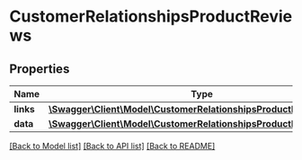 # CustomerRelationshipsProductReviews

## Properties
Name | Type | Description | Notes
------------ | ------------- | ------------- | -------------
**links** | [**\Swagger\Client\Model\CustomerRelationshipsProductReviewsLinks**](CustomerRelationshipsProductReviewsLinks.md) |  | [optional] 
**data** | [**\Swagger\Client\Model\CustomerRelationshipsProductReviewsData[]**](CustomerRelationshipsProductReviewsData.md) |  | [optional] 

[[Back to Model list]](../../README.md#documentation-for-models) [[Back to API list]](../../README.md#documentation-for-api-endpoints) [[Back to README]](../../README.md)

